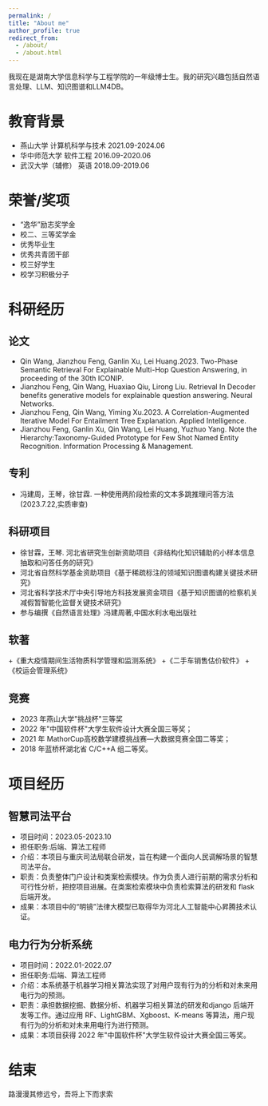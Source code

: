 ```yaml
---
permalink: /
title: "About me"
author_profile: true
redirect_from: 
  - /about/
  - /about.html
---
```


我现在是湖南大学信息科学与工程学院的一年级博士生。我的研究兴趣包括自然语言处理、LLM、知识图谱和LLM4DB。

# 教育背景
- 燕山大学            计算机科学与技术         2021.09-2024.06
- 华中师范大学            软件工程             2016.09-2020.06
- 武汉大学（辅修）          英语               2018.09-2019.06

# 荣誉/奖项
- “逸华”励志奖学金
- 校二、三等奖学金
- 优秀毕业生
- 优秀共青团干部
- 校三好学生
- 校学习积极分子

# 科研经历
## 论文
- Qin Wang, Jianzhou Feng, Ganlin Xu, Lei Huang.2023. Two-Phase Semantic Retrieval For Explainable Multi-Hop 
Question Answering, in proceeding of the 30th ICONIP. 
- Jianzhou Feng, Qin Wang, Huaxiao Qiu, Lirong Liu. Retrieval In Decoder benefits generative models for explainable question answering. Neural Networks.
- Jianzhou Feng, Qin Wang, Yiming Xu.2023. A Correlation-Augmented Iterative Model For Entailment Tree Explanation. Applied Intelligence.
- Jianzhou Feng, Ganlin Xu, Qin Wang, Lei Huang, Yuzhuo Yang. Note the Hierarchy:Taxonomy-Guided Prototype for 
Few Shot Named Entity Recognition. Information Processing & Management.

## 专利
- 冯建周，王琴，徐甘霖. 一种使用两阶段检索的文本多跳推理问答方法 (2023.7.22,实质审查)

## 科研项目
- 徐甘霖，王琴. 河北省研究生创新资助项目《非结构化知识辅助的小样本信息抽取和问答任务的研究》
- 河北省自然科学基金资助项目《基于稀疏标注的领域知识图谱构建关键技术研究》
- 河北省科学技术厅中央引导地方科技发展资金项目《基于知识图谱的检察机关减假暂智能化监督关键技术研究》
- 参与编撰《自然语言处理》冯建周著,中国水利水电出版社

## 软著
+《重大疫情期间生活物质科学管理和监测系统》
+《二手车销售估价软件》
+《校运会管理系统》

## 竞赛
- 2023 年燕山大学"挑战杯"三等奖
- 2022 年"中国软件杯"大学生软件设计大赛全国三等奖；
- 2021 年 MathorCup高校数学建模挑战赛—大数据竞赛全国二等奖；
- 2018 年蓝桥杯湖北省 C/C++A 组二等奖。

# 项目经历
## 智慧司法平台
- 项目时间：2023.05-2023.10
- 担任职务:后端、算法工程师
- 介绍：本项目与重庆司法局联合研发，旨在构建一个面向人民调解场景的智慧司法平台。
- 职责：负责整体门户设计和类案检索模块。作为负责人进行前期的需求分析和可行性分析，把控项目进展。在类案检索模块中负责检索算法的研发和 flask 后端开发。
- 成果：本项目中的“明镜”法律大模型已取得华为河北人工智能中心昇腾技术认证。

## 电力行为分析系统
- 项目时间：2022.01-2022.07
- 担任职务:后端、算法工程师
- 介绍：本系统基于机器学习相关算法实现了对用户现有行为的分析和对未来用电行为的预测。
- 职责：承担数据挖掘、数据分析、机器学习相关算法的研发和django 后端开发等工作。通过应用 RF、LightGBM、Xgboost、K-means 等算法，用户现有行为的分析和对未来用电行为进行预测。
- 成果：本项目获得 2022 年"中国软件杯"大学生软件设计大赛全国三等奖。

 # 结束
 路漫漫其修远兮，吾将上下而求索







 

